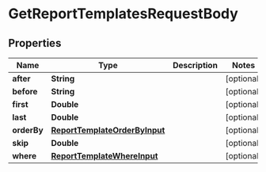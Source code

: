 

# GetReportTemplatesRequestBody


## Properties

Name | Type | Description | Notes
------------ | ------------- | ------------- | -------------
**after** | **String** |  |  [optional]
**before** | **String** |  |  [optional]
**first** | **Double** |  |  [optional]
**last** | **Double** |  |  [optional]
**orderBy** | [**ReportTemplateOrderByInput**](ReportTemplateOrderByInput.md) |  |  [optional]
**skip** | **Double** |  |  [optional]
**where** | [**ReportTemplateWhereInput**](ReportTemplateWhereInput.md) |  |  [optional]



